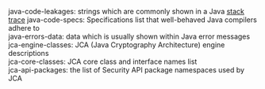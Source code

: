 java-code-leakages: strings which are commonly shown in a Java [stack trace](https://wikipedia.org/wiki/Stack_trace)
java-code-specs: Specifications list that well-behaved Java compilers adhere to  
java-errors-data: data which is usually shown within Java error messages
jca-engine-classes: JCA (Java Cryptography Architecture) engine descriptions  
jca-core-classes: JCA core class and interface names list  
jca-api-packages: the list of Security API package namespaces used by JCA  
